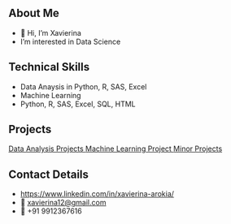 
## About Me
- 👋 Hi, I’m Xavierina
- I’m interested in Data Science

## Technical Skills
- Data Anaysis in Python, R, SAS, Excel
- Machine Learning
- Python, R, SAS, Excel, SQL, HTML

## Projects
<a href="https://github.com/xavierina12/Data-Analytics/tree/main/Projects/1.%20Data%20Analysis%20Projects"> Data Analysis Projects </a>
<a href="https://github.com/xavierina12/Zoo-Animal-Classification-Machine-Learning-Project"> Machine Learning Project </a>
<a href="https://github.com/xavierina12/Data-Analytics/tree/main/Projects/Minor%20Projects"> Minor Projects </a>

## Contact Details
- https://www.linkedin.com/in/xavierina-arokia/
- :e-mail: xavierina12@gmail.com
- :calling: +91 9912367616
